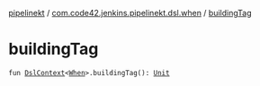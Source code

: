 [pipelinekt](../index.md) / [com.code42.jenkins.pipelinekt.dsl.when](index.md) / [buildingTag](./building-tag.md)

# buildingTag

`fun `[`DslContext`](../com.code42.jenkins.pipelinekt.dsl/-dsl-context/index.md)`<`[`When`](../com.code42.jenkins.pipelinekt.core/-when.md)`>.buildingTag(): `[`Unit`](https://kotlinlang.org/api/latest/jvm/stdlib/kotlin/-unit/index.html)
